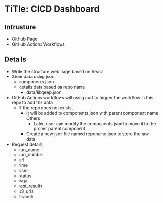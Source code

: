# TiTle: CICD Dashboard

## Infrusture
- GitHub Page
- GitHub Actions Workflows

## Details
- Write the structure web page based on React
- Store data using json
  - components.json
  - details data based on repo name
    - data/libqeep.json
- GitHub Actions workflows will using curl to trigger the workflow in this repo to add the data
  - If the repo does not exists, 
    - It will be added to components.json with parent component name Others
      - Later, user can modify the components.json to move it to the proper parent component
    - Create a new json file named reponame.json to store the raw data
- Request details
  - run_name
  - run_number
  - url
  - time
  - user
  - status
  - isqa
  - test_results
  - s3_urls
  - branch